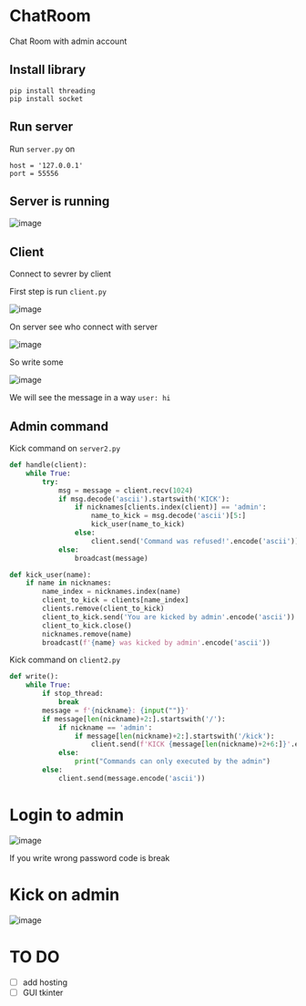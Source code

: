 # ChatRoom
Chat Room with admin account

## Install library 

```
pip install threading
pip install socket
```

## Run server

Run `server.py` on 
```
host = '127.0.0.1'
port = 55556
```

## Server is running 

![image](https://user-images.githubusercontent.com/76879087/120870168-814dea00-c598-11eb-94ba-443d402f0293.png)

## Client 

Connect to sevrer by client 

First step is run `client.py`

![image](https://user-images.githubusercontent.com/76879087/120870377-1355f280-c599-11eb-9f58-02fa0d36c8ae.png)

On server see who connect with server 

![image](https://user-images.githubusercontent.com/76879087/120870404-29fc4980-c599-11eb-9787-1a5878dee934.png)

So write some 

![image](https://user-images.githubusercontent.com/76879087/120870578-92e3c180-c599-11eb-84bd-b0b904ce1b94.png)

We will see the message in a way `user: hi`

## Admin command 

Kick command on `server2.py`

``` python 
def handle(client):
    while True:
        try:
            msg = message = client.recv(1024)
            if msg.decode('ascii').startswith('KICK'):
                if nicknames[clients.index(client)] == 'admin':
                    name_to_kick = msg.decode('ascii')[5:]
                    kick_user(name_to_kick)
                else:
                    client.send('Command was refused!'.encode('ascii'))
            else:
                broadcast(message)

def kick_user(name):
    if name in nicknames:
        name_index = nicknames.index(name)
        client_to_kick = clients[name_index]
        clients.remove(client_to_kick)
        client_to_kick.send('You are kicked by admin'.encode('ascii'))
        client_to_kick.close()
        nicknames.remove(name)
        broadcast(f'{name} was kicked by admin'.encode('ascii'))
```

Kick command on `client2.py`

```python 
def write():
    while True:
        if stop_thread:
            break
        message = f'{nickname}: {input("")}'
        if message[len(nickname)+2:].startswith('/'):
            if nickname == 'admin':
                if message[len(nickname)+2:].startswith('/kick'):
                    client.send(f'KICK {message[len(nickname)+2+6:]}'.encode('ascii'))
            else:
                print("Commands can only executed by the admin")
        else:
            client.send(message.encode('ascii'))
```

# Login to admin 

![image](https://user-images.githubusercontent.com/76879087/120871390-c7587d00-c59b-11eb-896b-c22506a308cf.png)

If you write wrong password code is break

# Kick on admin 

![image](https://user-images.githubusercontent.com/76879087/120871503-13a3bd00-c59c-11eb-9b33-2ade08fc93b5.png)


# TO DO 

- [ ] add hosting
- [ ] GUI tkinter
